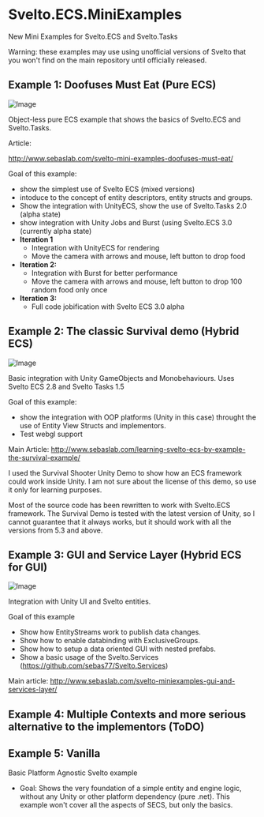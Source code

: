 # Svelto.ECS.MiniExamples

New Mini Examples for Svelto.ECS and Svelto.Tasks

Warning: these examples may use using unofficial versions of Svelto that you won't find on the main repository until officially released.

## Example 1: Doofuses Must Eat (Pure ECS)

![Image](https://github.com/sebas77/GithubWikiImages/blob/master/Example1-Doofuses.gif)

Object-less pure ECS example that shows the basics of Svelto.ECS and Svelto.Tasks.

Article:

http://www.sebaslab.com/svelto-mini-examples-doofuses-must-eat/

Goal of this example: 
* show the simplest use of Svelto ECS (mixed versions) 
* intoduce to the concept of entity descriptors, entity structs and groups. 
* Show the integration with UnityECS, show the use of Svelto.Tasks 2.0 (alpha state) 
* show integration with Unity Jobs and Burst (using Svelto.ECS 3.0 (currently alpha state)
 * **Iteration 1**
   * Integration with UnityECS for rendering
   * Move the camera with arrows and mouse, left button to drop food
 * **Iteration 2:**
   * Integration with Burst for better performance
   * Move the camera with arrows and mouse, left button to drop 100 random food only once
 * **Iteration 3:**
   * Full code jobification with Svelto ECS 3.0 alpha
  
## Example 2: The classic Survival demo (Hybrid ECS)

![Image](https://github.com/sebas77/GithubWikiImages/blob/master/gif_animation_002.gif)

Basic integration with Unity GameObjects and Monobehaviours. Uses Svelto ECS 2.8 and Svelto Tasks 1.5

Goal of this example: 

* show the integration with OOP platforms (Unity in this case) throught the use of Entity View Structs and implementors.
* Test webgl support

Main Article: http://www.sebaslab.com/learning-svelto-ecs-by-example-the-survival-example/

I used the Survival Shooter Unity Demo to show how an ECS framework could work inside Unity. I am not sure about the license of this demo, so use it only for learning purposes.

Most of the source code has been rewritten to work with Svelto.ECS framework. The Survival Demo is tested with the latest version of Unity, so I cannot guarantee that it always works, but it should work with all the versions from 5.3 and above.

## Example 3: GUI and Service Layer (Hybrid ECS for GUI)

![Image](https://i2.wp.com/www.sebaslab.com/wp-content/uploads/2019/07/image-2.png?w=701)

Integration with Unity UI and Svelto entities.

Goal of this example

* Show how EntityStreams work to publish data changes. 
* Show how to enable databinding with ExclusiveGroups. 
* Show how to setup a data oriented GUI with nested prefabs. 
* Show a basic usage of the Svelto.Services (https://github.com/sebas77/Svelto.Services)

Main article: http://www.sebaslab.com/svelto-miniexamples-gui-and-services-layer/

## Example 4: Multiple Contexts and more serious alternative to the implementors (ToDO)

## Example 5: Vanilla

Basic Platform Agnostic Svelto example

* Goal: Shows the very foundation of a simple entity and engine logic, without any Unity or other platform dependency (pure .net). This example won't cover all the aspects of SECS, but only the basics.
